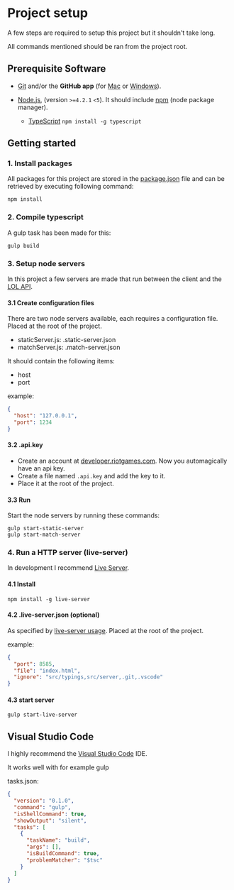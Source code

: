 # Project setup

A few steps are required to setup this project but it shouldn't take long.

All commands mentioned should be ran from the project root.

## Prerequisite Software

* [Git](http://git-scm.com) and/or the **GitHub app** (for [Mac](http://mac.github.com) or
  [Windows](http://windows.github.com)).

* [Node.js](http://nodejs.org), (version `>=4.2.1` `<5`). It should include [npm](https://www.npmjs.com/) (node package manager). 
  * [TypeScript](https://www.npmjs.com/package/typescript) `npm install -g typescript`

## Getting started

### 1. Install packages
All packages for this project are stored in the 
[package.json](https://github.com/SteveVanOpstal/LegendBuilder/blob/master/package.json) file and can be
retrieved by executing following command:
```
npm install
```

### 2. Compile typescript
A gulp task has been made for this:
```
gulp build
```

### 3. Setup node servers
In this project a few servers are made that run between the client and the [LOL API](https://developer.riotgames.com/).

#### 3.1 Create configuration files
There are two node servers available, each requires a configuration file. Placed at the root of the project.
 * staticServer.js: .static-server.json
 * matchServer.js: .match-server.json

It should contain the following items:
 * host
 * port

example:
```JSON
{
  "host": "127.0.0.1",
  "port": 1234
}
```

#### 3.2 .api.key
* Create an account at [developer.riotgames.com](https://developer.riotgames.com/). Now you automagically have an api key.
* Create a file named `.api.key` and add the key to it.
* Place it at the root of the project.

#### 3.3 Run
Start the node servers by running these commands:
```
gulp start-static-server
gulp start-match-server
```

### 4. Run a HTTP server (live-server)
In development I recommend [Live Server](https://www.npmjs.com/package/live-server).

#### 4.1 Install
```
npm install -g live-server
```

#### 4.2 .live-server.json (optional)
As specified by [live-server usage](https://github.com/tapio/live-server#usage-from-node). Placed at the root of the project.

example:
```JSON
{
  "port": 8585,
  "file": "index.html",
  "ignore": "src/typings,src/server,.git,.vscode"
}
```

#### 4.3 start server
```
gulp start-live-server
```

## Visual Studio Code
I highly recommend the [Visual Studio Code](https://code.visualstudio.com/) IDE. 

It works well with for example gulp

tasks.json:

```JSON
{
  "version": "0.1.0",
  "command": "gulp",
  "isShellCommand": true,
  "showOutput": "silent",
  "tasks": [
    {
      "taskName": "build",
      "args": [],
      "isBuildCommand": true,
      "problemMatcher": "$tsc"
    }
  ]
}
```